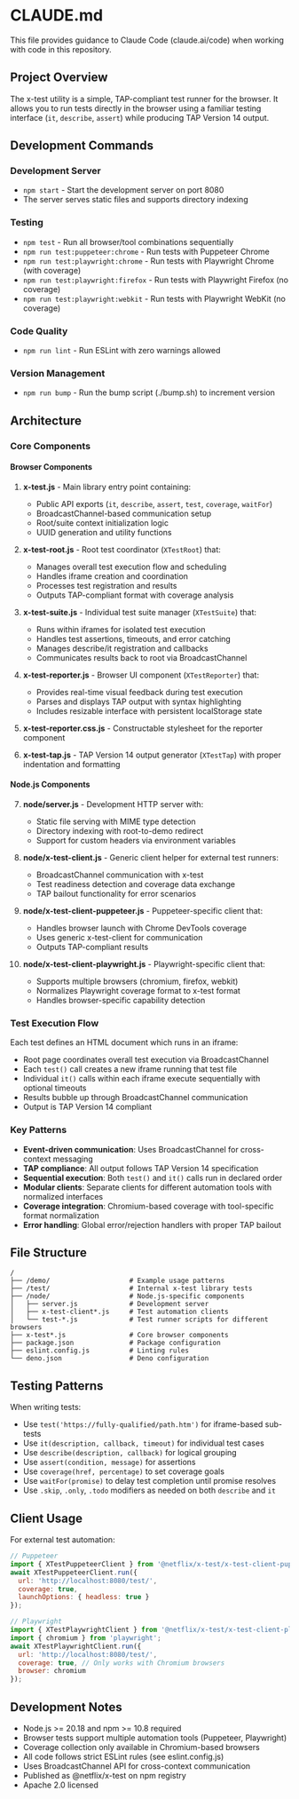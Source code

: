 # CLAUDE.md

This file provides guidance to Claude Code (claude.ai/code) when working with
code in this repository.

## Project Overview

The x-test utility is a simple, TAP-compliant test runner for the browser. It
allows you to run tests directly in the browser using a familiar testing
interface (`it`, `describe`, `assert`) while producing TAP Version 14 output.

## Development Commands

### Development Server
- `npm start` - Start the development server on port 8080
- The server serves static files and supports directory indexing

### Testing
- `npm test` - Run all browser/tool combinations sequentially
- `npm run test:puppeteer:chrome` - Run tests with Puppeteer Chrome
- `npm run test:playwright:chrome` - Run tests with Playwright Chrome (with coverage)
- `npm run test:playwright:firefox` - Run tests with Playwright Firefox (no coverage)
- `npm run test:playwright:webkit` - Run tests with Playwright WebKit (no coverage)

### Code Quality
- `npm run lint` - Run ESLint with zero warnings allowed

### Version Management
- `npm run bump` - Run the bump script (./bump.sh) to increment version

## Architecture

### Core Components

#### Browser Components
1. **x-test.js** - Main library entry point containing:
   - Public API exports (`it`, `describe`, `assert`, `test`, `coverage`, `waitFor`)
   - BroadcastChannel-based communication setup
   - Root/suite context initialization logic
   - UUID generation and utility functions

2. **x-test-root.js** - Root test coordinator (`XTestRoot`) that:
   - Manages overall test execution flow and scheduling  
   - Handles iframe creation and coordination
   - Processes test registration and results
   - Outputs TAP-compliant format with coverage analysis

3. **x-test-suite.js** - Individual test suite manager (`XTestSuite`) that:
   - Runs within iframes for isolated test execution
   - Handles test assertions, timeouts, and error catching
   - Manages describe/it registration and callbacks
   - Communicates results back to root via BroadcastChannel

4. **x-test-reporter.js** - Browser UI component (`XTestReporter`) that:
   - Provides real-time visual feedback during test execution
   - Parses and displays TAP output with syntax highlighting
   - Includes resizable interface with persistent localStorage state

5. **x-test-reporter.css.js** - Constructable stylesheet for the reporter component

6. **x-test-tap.js** - TAP Version 14 output generator (`XTestTap`) with proper indentation and formatting

#### Node.js Components  
7. **node/server.js** - Development HTTP server with:
   - Static file serving with MIME type detection
   - Directory indexing with root-to-demo redirect
   - Support for custom headers via environment variables

8. **node/x-test-client.js** - Generic client helper for external test runners:
   - BroadcastChannel communication with x-test
   - Test readiness detection and coverage data exchange
   - TAP bailout functionality for error scenarios

9. **node/x-test-client-puppeteer.js** - Puppeteer-specific client that:
   - Handles browser launch with Chrome DevTools coverage
   - Uses generic x-test-client for communication
   - Outputs TAP-compliant results

10. **node/x-test-client-playwright.js** - Playwright-specific client that:
    - Supports multiple browsers (chromium, firefox, webkit)
    - Normalizes Playwright coverage format to x-test format
    - Handles browser-specific capability detection

### Test Execution Flow

Each test defines an HTML document which runs in an iframe:
- Root page coordinates overall test execution via BroadcastChannel
- Each `test()` call creates a new iframe running that test file
- Individual `it()` calls within each iframe execute sequentially with optional timeouts
- Results bubble up through BroadcastChannel communication
- Output is TAP Version 14 compliant

### Key Patterns

- **Event-driven communication**: Uses BroadcastChannel for cross-context messaging
- **TAP compliance**: All output follows TAP Version 14 specification  
- **Sequential execution**: Both `test()` and `it()` calls run in declared order
- **Modular clients**: Separate clients for different automation tools with normalized interfaces
- **Coverage integration**: Chromium-based coverage with tool-specific format normalization
- **Error handling**: Global error/rejection handlers with proper TAP bailout

## File Structure

```
/
├── /demo/                    # Example usage patterns
├── /test/                    # Internal x-test library tests
├── /node/                    # Node.js-specific components
│   ├── server.js             # Development server
│   ├── x-test-client*.js     # Test automation clients
│   └── test-*.js             # Test runner scripts for different browsers
├── x-test*.js                # Core browser components  
├── package.json              # Package configuration
├── eslint.config.js          # Linting rules
└── deno.json                 # Deno configuration
```

## Testing Patterns

When writing tests:
- Use `test('https://fully-qualified/path.htm')` for iframe-based sub-tests
- Use `it(description, callback, timeout)` for individual test cases
- Use `describe(description, callback)` for logical grouping
- Use `assert(condition, message)` for assertions
- Use `coverage(href, percentage)` to set coverage goals
- Use `waitFor(promise)` to delay test completion until promise resolves
- Use `.skip`, `.only`, `.todo` modifiers as needed on both `describe` and `it`

## Client Usage

For external test automation:

```javascript
// Puppeteer
import { XTestPuppeteerClient } from '@netflix/x-test/x-test-client-puppeteer.js';
await XTestPuppeteerClient.run({
  url: 'http://localhost:8080/test/',
  coverage: true,
  launchOptions: { headless: true }
});

// Playwright  
import { XTestPlaywrightClient } from '@netflix/x-test/x-test-client-playwright.js';
import { chromium } from 'playwright';
await XTestPlaywrightClient.run({
  url: 'http://localhost:8080/test/',
  coverage: true, // Only works with Chromium browsers
  browser: chromium
});
```

## Development Notes

- Node.js >= 20.18 and npm >= 10.8 required
- Browser tests support multiple automation tools (Puppeteer, Playwright) 
- Coverage collection only available in Chromium-based browsers
- All code follows strict ESLint rules (see eslint.config.js)
- Uses BroadcastChannel API for cross-context communication
- Published as @netflix/x-test on npm registry
- Apache 2.0 licensed
